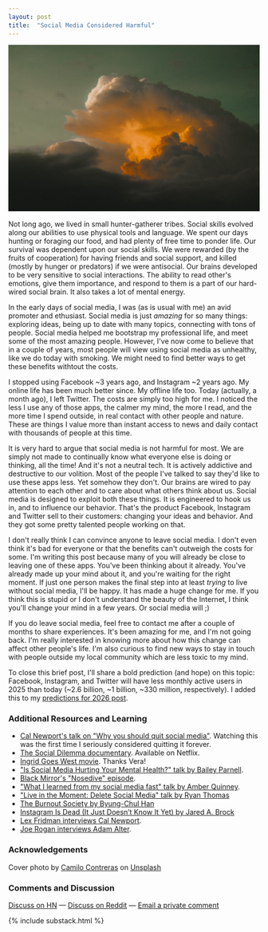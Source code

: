 ```yaml
---
layout: post
title:  "Social Media Considered Harmful"
---
```

<img class="cover" src="/img/bye-social-media/cover.jpg">

<span class="first-letter">N</span>ot long ago, we lived in small hunter-gatherer tribes. Social skills evolved along our abilities to use physical tools and language. We spent our days hunting or foraging our food, and had plenty of free time to ponder life. Our survival was dependent upon our social skills. We were rewarded (by the fruits of cooperation) for having friends and social support, and killed (mostly by hunger or predators) if we were antisocial. Our brains developed to be very sensitive to social interactions. The ability to read other's emotions, give them importance, and respond to them is a part of our hard-wired social brain. It also takes a lot of mental energy.

In the early days of social media, I was (as is usual with me) an avid promoter and ethusiast. Social media is just *amazing* for so many things: exploring ideas, being up to date with many topics, connecting with tons of people. Social media helped me bootstrap my professional life, and meet some of the most amazing people. However, I've now come to believe that in a couple of years, most people will view using social media as unhealthy, like we do today with smoking. We might need to find better ways to get these benefits withtout the costs.


I stopped using Facebook ~3 years ago, and Instagram ~2 years ago. My online life has been much better since. My offline life too. Today (actually, a month ago), I left Twitter. The costs are simply too high for me. I noticed the less I use any of those apps, the calmer my mind, the more I read, and the more time I spend outside, in real contact with other people and nature. These are things I value more than instant access to news and daily contact with thousands of people at this time.


It is very hard to argue that social media is not harmful for most. We are simply not made to continually know what everyone else is doing or thinking, all the time! And it's not a neutral tech. It is actively addictive and destructive to our volition. Most of the people I've talked to say they'd like to use these apps less. Yet somehow they don't. Our brains are wired to pay attention to each other and to care about what others think about us. Social media is designed to exploit both these things. It is engineered to hook us in, and to influence our behavior. That's the product Facebook, Instagram and Twitter sell to their customers: changing your ideas and behavior. And they got some pretty talented people working on that.


I don't really think I can convince anyone to leave social media. I don't even think it's bad for everyone or that the benefits can't outweigh the costs for some. I'm writing this post because many of you will already be close to leaving one of these apps. You've been thinking about it already. You've already made up your mind about it, and you're waiting for the right moment. If just one person makes the final step into at least *trying* to live without social media, I'll be happy. It has made a huge change for me. If you think this is stupid or I don't understand the beauty of the Internet, I think you'll change your mind in a few years. Or social media will ;)

If you do leave social media, feel free to contact me after a couple of months to share experiences. It's been amazing for me, and I'm not going back. I'm really interested in knowing more about how this change can affect other people's life. I'm also curious to find new ways to stay in touch with people outside my local community which are less toxic to my mind. 

To close this brief post, I'll share a bold prediction (and hope) on this topic: Facebook, Instagram, and Twitter will have less monthly active users in 2025 than today (~2.6 billion, ~1 billion, ~330 million, respectively). I added this to my [predictions for 2026 post](/2016/03/20/2026/).


### Additional Resources and Learning
- [Cal Newport's talk on "Why you should quit social media"](https://www.ted.com/talks/cal_newport_why_you_should_quit_social_media?language=en). Watching this was the first time I seriously considered quitting it forever.
- [The Social Dilemma documentary](https://www.imdb.com/title/tt11464826/). Available on Netflix.
- [Ingrid Goes West movie](https://www.imdb.com/title/tt5962210/). Thanks Vera!
- ["Is Social Media Hurting Your Mental Health?" talk by Bailey Parnell](https://www.youtube.com/watch?v=Czg_9C7gw0o).
- [Black Mirror's "Nosedive" episode](https://www.imdb.com/title/tt5497778/).
- ["What I learned from my social media fast" talk by Amber Quinney](https://www.youtube.com/watch?v=gM3KIvZO5oU).
- ["Live in the Moment: Delete Social Media" talk by Ryan Thomas](https://www.youtube.com/watch?v=pOchBnZJdEk)
- [The Burnout Society by Byung-Chul Han](https://www.goodreads.com/book/show/26085550-the-burnout-society)
- [Instagram Is Dead (It Just Doesn’t Know It Yet) by Jared A. Brock ](https://medium.com/better-marketing/instagram-is-dead-it-just-doesnt-know-it-yet-b030445371f4)
- [Lex Fridman interviews Cal Newport](https://www.youtube.com/watch?v=y3Umo_jd5AA).
- [Joe Rogan interviews Adam Alter](https://open.spotify.com/episode/3olbOHISF2QiU27IwGf2xb).


### Acknowledgements


<span>Cover photo by <a href="https://unsplash.com/@milo_contreras?utm_source=unsplash&amp;utm_medium=referral&amp;utm_content=creditCopyText">Camilo Contreras</a> on <a href="https://unsplash.com/?utm_source=unsplash&amp;utm_medium=referral&amp;utm_content=creditCopyText">Unsplash</a></span>

### Comments and Discussion
[Discuss on HN](https://news.ycombinator.com/item?id=25524429) — [Discuss on Reddit](https://www.reddit.com/r/simpleliving/comments/kj6j15/social_media_considered_harmful/) — [Email a private comment](mailto:bye-social-media@maraoz.com)


{% include substack.html %}